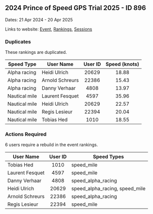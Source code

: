 ## 2024 Prince of Speed GPS Trial 2025 - ID 896

Dates: 21 Apr 2024 - 20 Apr 2025

Links to website: [Event](https://www.gps-speedsurfing.com/default.aspx?mnu=event&val=896), [Rankings](https://www.gps-speedsurfing.com/default.aspx?mnu=eventranking&val=896), [Sessions](https://www.gps-speedsurfing.com/default.aspx?mnu=eventsessions&val=896)

### Duplicates

These rankings are duplicated.

| Speed Type | User Name | User ID | Speed (knots) |
| ---------- | --------- | :-----: | :-----------: |
| Alpha racing | Heidi Ulrich | 20629 | 18.88 |
| Alpha racing | Arnold Schreurs | 22386 | 15.43 |
| Alpha racing | Danny Verhaar | 4808 | 13.97 |
| Nautical mile | Laurent Fesquet | 4597 | 35.96 |
| Nautical mile | Heidi Ulrich | 20629 | 22.57 |
| Nautical mile | Regis Lesieur | 22394 | 20.04 |
| Nautical mile | Tobias Hed | 1010 | 18.55 |

### Actions Required

6 users require a rebuild in the event rankings.

| User Name | User ID | Speed Types |
| --------- | :-----: | ----------- |
| Tobias Hed | 1010 | speed_mile |
| Laurent Fesquet | 4597 | speed_mile |
| Danny Verhaar | 4808 | speed_alpha_racing |
| Heidi Ulrich | 20629 | speed_alpha_racing, speed_mile |
| Arnold Schreurs | 22386 | speed_alpha_racing |
| Regis Lesieur | 22394 | speed_mile |
